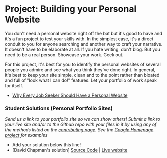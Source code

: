 # Project: Building your Personal Website

You don't need a personal website right off the bat but it's good to have and it's a fun project to test your skills with.  In the simplest case, it's a direct conduit to you for anyone searching and another way to craft your narrative.  It doesn't have to be elaborate at all.  If you hate writing, don't blog.  But you need to be a real person.  Showcase your work.  Geek out.

For this project, it's best for you to identify the personal websites of several people you admire and see what you think they've done right.  In general, it's best to keep your site simple, clean and to the point rather than bloated and full of "look what I can do!" features.  Let your portfolio of work speak for itself.

* [Why Every Job Seeker Should Have a Personal Website](http://www.forbes.com/sites/jacquelynsmith/2013/04/26/why-every-job-seeker-should-have-a-personal-website-and-what-it-should-include/)

### Student Solutions (Personal Portfolio Sites)

*Send us a link to your portfolio site so we can show others! Submit a link to your live site and/or to the Github repo with your files in it by using any of the methods listed on the [contributing page](http://github.com/TheOdinProject/curriculum/blob/master/contributing.md).  See the [Google Homepage project](/web-development-101/html-css) for examples*

* Add your solution below this line!
* [David Chapman's solution] [Source Code](https://github.com/davidchappy/wp-portfoliosite) | [Live website](http://portfolio.dachapman.com/) 
